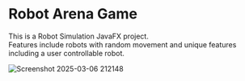 # Robot Arena Game
This is a Robot Simulation JavaFX project. <br />
Features include robots with random movement and unique features including a user controllable robot.

![Screenshot 2025-03-06 212148](https://github.com/user-attachments/assets/6a810524-234c-4ff7-b8b3-22057925cfd2)


